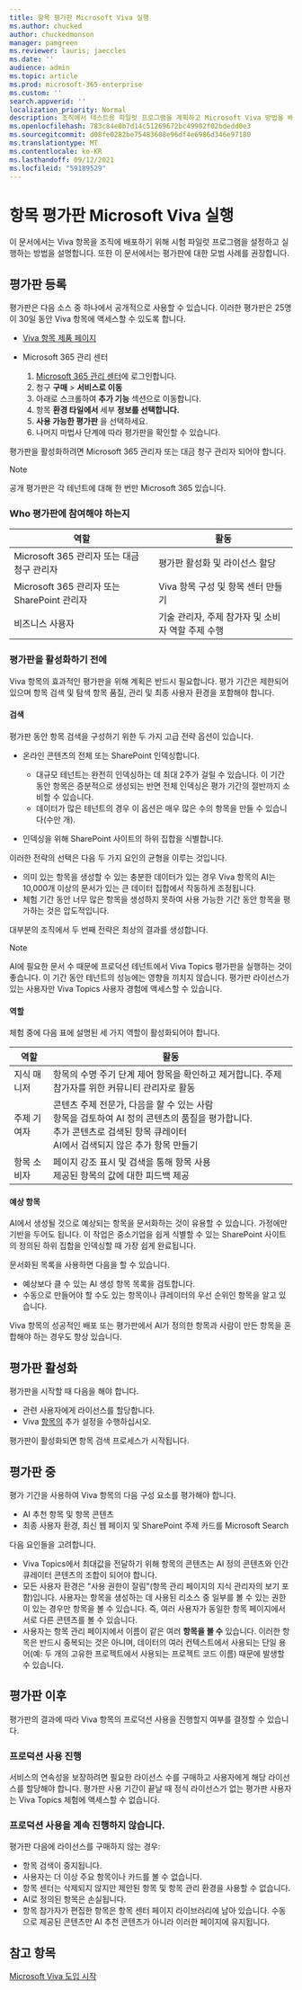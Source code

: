 ```yaml
---
title: 항목 평가판 Microsoft Viva 실행
ms.author: chucked
author: chuckedmonson
manager: pamgreen
ms.reviewer: lauris; jaeccles
ms.date: ''
audience: admin
ms.topic: article
ms.prod: microsoft-365-enterprise
ms.custom: ''
search.appverid: ''
localization_priority: Normal
description: 조직에서 테스트용 파일럿 프로그램을 계획하고 Microsoft Viva 방법을 배워야 합니다.
ms.openlocfilehash: 783c84e0b7d14c51269672bc49902f02bdedd0e3
ms.sourcegitcommit: d08fe0282be75483608e96df4e6986d346e97180
ms.translationtype: MT
ms.contentlocale: ko-KR
ms.lasthandoff: 09/12/2021
ms.locfileid: "59189529"
---
```

# <a name="run-a-trial-of-microsoft-viva-topics"></a>항목 평가판 Microsoft Viva 실행

이 문서에서는 Viva 항목을 조직에 배포하기 위해 시험 파일럿 프로그램을 설정하고 실행하는 방법을 설명합니다. 또한 이 문서에서는 평가판에 대한 모범 사례를 권장합니다.

## <a name="sign-up-for-a-trial"></a>평가판 등록

평가판은 다음 소스 중 하나에서 공개적으로 사용할 수 있습니다. 이러한 평가판은 25명이 30일 동안 Viva 항목에 액세스할 수 있도록 합니다.

- [Viva 항목 제품 페이지](https://www.microsoft.com/microsoft-viva/topics?activetab=pivot:overviewtab)

- Microsoft 365 관리 센터 [](https://admin.microsoft.com)
    1. [Microsoft 365 관리 센터](https://admin.microsoft.com)에 로그인합니다.
    2. 청구 **구매**  >  **서비스로 이동**
    3. 아래로 스크롤하여 **추가 기능** 섹션으로 이동합니다.
    4. 항목 **환경 타일에서** 세부 **정보를 선택합니다.**
    5. **사용 가능한 평가판** 을 선택하세요.
    6. 나머지 마법사 단계에 따라 평가판을 확인할 수 있습니다.

평가판을 활성화하려면 Microsoft 365 관리자 또는 대금 청구 관리자 되어야 합니다.

> [!NOTE]
> 공개 평가판은 각 테넌트에 대해 한 번만 Microsoft 365 있습니다.

### <a name="who-should-be-involved-in-a-trial"></a>Who 평가판에 참여해야 하는지

|역할|활동|
|---|---|
|Microsoft 365 관리자 또는 대금 청구 관리자|평가판 활성화 및 라이선스 할당|
|Microsoft 365 관리자 또는 SharePoint 관리자|Viva 항목 구성 및 항목 센터 만들기|
|비즈니스 사용자|기술 관리자, 주제 참가자 및 소비자 역할 주제 수행|

### <a name="before-you-activate-a-trial"></a>평가판을 활성화하기 전에

Viva 항목의 효과적인 평가판을 위해 계획은 반드시 필요합니다. 평가 기간은 제한되어 있으며 항목 검색 및 탐색 항목 품질, 관리 및 최종 사용자 환경을 포함해야 합니다.

#### <a name="discovery"></a>검색

평가판 동안 항목 검색을 구성하기 위한 두 가지 고급 전략 옵션이 있습니다.

- 온라인 콘텐츠의 전체 또는 SharePoint 인덱싱합니다.
  - 대규모 테넌트는 완전히 인덱싱하는 데 최대 2주가 걸릴 수 있습니다. 이 기간 동안 항목은 증분적으로 생성되는 반면 전체 인덱싱은 평가 기간의 절반까지 소비할 수 있습니다.
  - 데이터가 많은 테넌트의 경우 이 옵션은 매우 많은 수의 항목을 만들 수 있습니다(수만 개).

- 인덱싱을 위해 SharePoint 사이트의 하위 집합을 식별합니다.

이러한 전략의 선택은 다음 두 가지 요인의 균형을 이루는 것입니다.

- 의미 있는 항목을 생성할 수 있는 충분한 데이터가 있는 경우 Viva 항목의 AI는 10,000개 이상의 문서가 있는 큰 데이터 집합에서 작동하게 조정됩니다.
- 체험 기간 동안 너무 많은 항목을 생성하지 못하여 사용 가능한 기간 동안 항목을 평가하는 것은 압도적입니다.

대부분의 조직에서 두 번째 전략은 최상의 결과를 생성합니다.

> [!NOTE]
> AI에 필요한 문서 수 때문에 프로덕션 테넌트에서 Viva Topics 평가판을 실행하는 것이 좋습니다. 이 기간 동안 테넌트의 성능에는 영향을 끼치지 않습니다. 평가판 라이선스가 있는 사용자만 Viva Topics 사용자 경험에 액세스할 수 있습니다.

#### <a name="roles"></a>역할

체험 중에 다음 표에 설명된 세 가지 역할이 활성화되어야 합니다.

|역할|활동|
|---|---|
|지식 매니저|항목의 수명 주기 단계 제어 항목을 확인하고 제거합니다. 주제 참가자를 위한 커뮤니티 관리자로 활동|
|주제 기여자|콘텐츠 주제 전문가, 다음을 할 수 있는 사람<br> 항목을 검토하여 AI 정의 콘텐츠의 품질을 평가합니다.<br>추가 콘텐츠로 검색된 항목 큐레이터<br>AI에서 검색되지 않은 추가 항목 만들기|
|항목 소비자|페이지 강조 표시 및 검색을 통해 항목 사용<br>제공된 항목의 값에 대한 피드백 제공|

#### <a name="expected-topics"></a>예상 항목

AI에서 생성될 것으로 예상되는 항목을 문서화하는 것이 유용할 수 있습니다. 가정에만 기반을 두어도 됩니다. 이 작업은 중소기업을 쉽게 식별할 수 있는 SharePoint 사이트의 정의된 하위 집합을 인덱싱할 때 가장 쉽게 완료됩니다.

문서화된 목록을 사용하면 다음을 할 수 있습니다.

- 예상보다 클 수 있는 AI 생성 항목 목록을 검토합니다.
- 수동으로 만들어야 할 수도 있는 항목이나 큐레이터의 우선 순위인 항목을 알고 있습니다.

Viva 항목의 성공적인 배포 또는 평가판에서 AI가 정의한 항목과 사람이 만든 항목을 혼합해야 하는 경우도 항상 있습니다.

## <a name="activate-a-trial"></a>평가판 활성화

평가판을 시작할 때 다음을 해야 합니다.

- 관련 사용자에게 라이선스를 할당합니다.
- Viva [항목의](set-up-topic-experiences.md) 추가 설정을 수행하십시오.

평가판이 활성화되면 항목 검색 프로세스가 시작됩니다.

## <a name="during-a-trial"></a>평가판 중

평가 기간을 사용하여 Viva 항목의 다음 구성 요소를 평가해야 합니다.

- AI 추천 항목 및 항목 콘텐츠
- 최종 사용자 환경, 최신 웹 페이지 및 SharePoint 주제 카드를 Microsoft Search

다음 요인들을 고려합니다.

- Viva Topics에서 최대값을 전달하기 위해 항목의 콘텐츠는 AI 정의 콘텐츠와 인간 큐레이터 콘텐츠의 조합이 되어야 합니다.
- 모든 사용자 환경은 "사용 권한이 잘림"(항목 관리  페이지의 지식 관리자의 보기 포함)입니다. 사용자는 항목을 생성하는 데 사용된 리소스 중 일부를 볼 수 있는 권한이 있는 경우만 항목을 볼 수 있습니다. 즉, 여러 사용자가 동일한 항목 페이지에서 서로 다른 콘텐츠를 볼 수 있습니다.
- 사용자는 항목 관리 페이지에서 이름이 같은 여러 **항목을 볼 수** 있습니다. 이러한 항목은 반드시 중복되는 것은 아니며, 데이터의 여러 컨텍스트에서 사용되는 단일 용어(예: 두 개의 고유한 프로젝트에서 사용되는 프로젝트 코드 이름) 때문에 발생할 수 있습니다.

## <a name="after-a-trial"></a>평가판 이후

평가판의 결과에 따라 Viva 항목의 프로덕션 사용을 진행할지 여부를 결정할 수 있습니다.

### <a name="proceed-to-production-use"></a>프로덕션 사용 진행

서비스의 연속성을 보장하려면 필요한 라이선스 수를 구매하고 사용자에게 해당 라이선스를 할당해야 합니다. 평가판 사용 기간이 끝날 때 정식 라이선스가 없는 평가판 사용자는 Viva Topics 체험에 액세스할 수 없습니다.

### <a name="dont-proceed-to-production-use"></a>프로덕션 사용을 계속 진행하지 않습니다.

평가판 다음에 라이선스를 구매하지 않는 경우:

- 항목 검색이 중지됩니다.
- 사용자는 더 이상 주요 항목이나 카드를 볼 수 없습니다.
- 항목 센터는 삭제되지 않지만 제안된 항목 및 항목 관리 환경을 사용할 수 없습니다.
- AI로 정의된 항목은 손실됩니다.
- 항목 참가자가 편집한 항목은 항목 센터 페이지 라이브러리에 남아 있습니다. 수동으로 제공된 콘텐츠만 AI 추천 콘텐츠가 아니라 이러한 페이지에 유지됩니다.

## <a name="see-also"></a>참고 항목

[Microsoft Viva 도입 시작](topics-adoption-getstarted.md)
